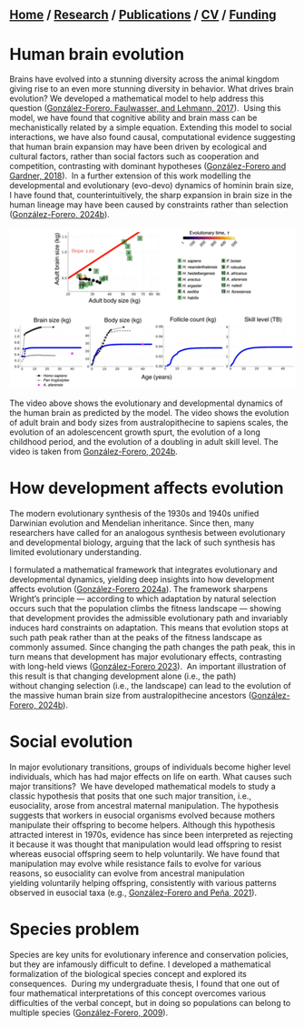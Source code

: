 ## [Home](https://mauriciogforero.github.io) / [Research](https://mauriciogforero.github.io/research) / [Publications](https://mauriciogforero.github.io/publications) / [CV](https://mauriciogforero.github.io/cv) / [Funding](https://mauriciogforero.github.io/funding)

# Human brain evolution

Brains have evolved into a stunning diversity across the animal kingdom giving rise to an even more stunning diversity in behavior. What drives brain evolution? We developed a mathematical model to help address this question ([González-Forero, Faulwasser, and Lehmann, 2017](https://journals.plos.org/ploscompbiol/article?id=10.1371/journal.pcbi.1005380)).
​
Using this model, we have found that cognitive ability and brain mass can be mechanistically related by a simple equation. Extending this model to social interactions, we have also found causal, computational evidence suggesting that human brain expansion may have been driven by ecological and cultural factors, rather than social factors such as cooperation and competition, contrasting with dominant hypotheses ([González-Forero and Gardner, 2018](https://rdcu.be/O1Vc)).
​
In a further extension of this work modelling the developmental and evolutionary (evo-devo) dynamics of hominin brain size, I have found that, counterintuitively, the sharp expansion in brain size in the human lineage may have been caused by constraints rather than selection ([González-Forero, 2024b](https://www.nature.com/articles/s41562-024-01887-8)).

<img src="docs/assets/images/SVideoShort.gif" loop=infinite alt="Video showing the evolutionary and developmental dynamics of the human brain as predicted by the model" width="600"/> 

The video above shows the evolutionary and developmental dynamics of the human brain as predicted by the model. The video shows the evolution of adult brain and body sizes from australopithecine to sapiens scales, the evolution of an adolescencent growth spurt, the evolution of a long childhood period, and the evolution of a doubling in adult skill level. The video is taken from [González-Forero, 2024b](https://www.nature.com/articles/s41562-024-01887-8).

# How development affects evolution

The modern evolutionary synthesis of the 1930s and 1940s unified Darwinian evolution and Mendelian inheritance. Since then, many researchers have called for an analogous synthesis between evolutionary and developmental biology, arguing that the lack of such synthesis has limited evolutionary understanding. 

I formulated a mathematical framework that integrates evolutionary and developmental dynamics, yielding deep insights into how development affects evolution ([González-Forero 2024a](https://www.sciencedirect.com/science/article/pii/S0040580923000758)). The framework sharpens Wright’s principle — according to which adaptation by natural selection occurs such that the population climbs the fitness landscape — showing that development provides the admissible evolutionary path and invariably induces hard constraints on adaptation. This means that evolution stops at such path peak rather than at the peaks of the fitness landscape as commonly assumed. Since changing the path changes the path peak, this in turn means that development has major evolutionary effects, contrasting with long-held views ([González-Forero 2023](https://academic.oup.com/evolut/article/77/2/562/6955321)).
​
An important illustration of this result is that changing development alone (i.e., the path) without changing selection (i.e., the landscape) can lead to the evolution of the massive human brain size from australopithecine ancestors ([González-Forero, 2024b](https://www.nature.com/articles/s41562-024-01887-8)).

# Social evolution

In major evolutionary transitions, groups of individuals become higher level individuals, which has had major effects on life on earth. What causes such major transitions?
​
We have developed mathematical models to study a classic hypothesis that posits that one such major transition, i.e., eusociality, arose from ancestral maternal manipulation. The hypothesis suggests that workers in eusocial organisms evolved because mothers manipulate their offspring to become helpers. Although this hypothesis attracted interest in 1970s, evidence has since been interpreted as rejecting it because it was thought that manipulation would lead offspring to resist whereas eusocial offspring seem to help voluntarily. We have found that manipulation may evolve while resistance fails to evolve for various reasons, so eusociality can evolve from ancestral manipulation yielding voluntarily helping offspring, consistently with various patterns observed in eusocial taxa (e.g., [González-Forero and Peña, 2021](https://royalsocietypublishing.org/doi/10.1098/rspb.2021.0386)).

# Species problem

Species are key units for evolutionary inference and conservation policies, but they are infamously difficult to define. I developed a mathematical formalization of the biological species concept and explored its consequences.
​
During my undergraduate thesis, I found that one out of four mathematical interpretations of this concept overcomes various difficulties of the verbal concept, but in doing so populations can belong to multiple species ([González-Forero, 2009](FullJTB09.pdf)).
